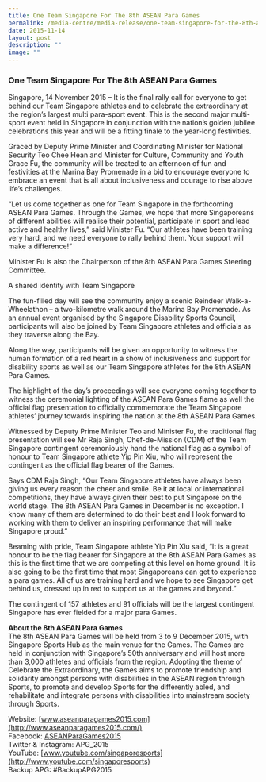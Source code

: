 ```yaml
---
title: One Team Singapore For The 8th ASEAN Para Games
permalink: /media-centre/media-release/one-team-singapore-for-the-8th-asean-para-games/
date: 2015-11-14
layout: post
description: ""
image: ""
---
```

### **One Team Singapore For The 8th ASEAN Para Games**
Singapore, 14 November 2015 – It is the final rally call for everyone to get behind our Team Singapore athletes and to celebrate the extraordinary at the region’s largest multi para-sport event. This is the second major multi-sport event held in Singapore in conjunction with the nation’s golden jubilee celebrations this year and will be a fitting finale to the year-long festivities.  

Graced by Deputy Prime Minister and Coordinating Minister for National Security Teo Chee Hean and Minister for Culture, Community and Youth Grace Fu, the community will be treated to an afternoon of fun and festivities at the Marina Bay Promenade in a bid to encourage everyone to embrace an event that is all about inclusiveness and courage to rise above life’s challenges.  
  
“Let us come together as one for Team Singapore in the forthcoming ASEAN Para Games. Through the Games, we hope that more Singaporeans of different abilities will realise their potential, participate in sport and lead active and healthy lives,” said Minister Fu. “Our athletes have been training very hard, and we need everyone to rally behind them. Your support will make a difference!”  
  
Minister Fu is also the Chairperson of the 8th ASEAN Para Games Steering Committee.  
  
A shared identity with Team Singapore  
  
The fun-filled day will see the community enjoy a scenic Reindeer Walk-a-Wheelathon – a two-kilometre walk around the Marina Bay Promenade. As an annual event organised by the Singapore Disability Sports Council, participants will also be joined by Team Singapore athletes and officials as they traverse along the Bay.  

Along the way, participants will be given an opportunity to witness the human formation of a red heart in a show of inclusiveness and support for disability sports as well as our Team Singapore athletes for the 8th ASEAN Para Games.  
  
The highlight of the day’s proceedings will see everyone coming together to witness the ceremonial lighting of the ASEAN Para Games flame as well the official flag presentation to officially commemorate the Team Singapore athletes’ journey towards inspiring the nation at the 8th ASEAN Para Games.  
  
Witnessed by Deputy Prime Minister Teo and Minister Fu, the traditional flag presentation will see Mr Raja Singh, Chef-de-Mission (CDM) of the Team Singapore contingent ceremoniously hand the national flag as a symbol of honour to Team Singapore athlete Yip Pin Xiu, who will represent the contingent as the official flag bearer of the Games.  

Says CDM Raja Singh, “Our Team Singapore athletes have always been giving us every reason the cheer and smile. Be it at local or international competitions, they have always given their best to put Singapore on the world stage. The 8th ASEAN Para Games in December is no exception. I know many of them are determined to do their best and I look forward to working with them to deliver an inspiring performance that will make Singapore proud.”  
  
Beaming with pride, Team Singapore athlete Yip Pin Xiu said, “It is a great honour to be the flag bearer for Singapore at the 8th ASEAN Para Games as this is the first time that we are competing at this level on home ground. It is also going to be the first time that most Singaporeans can get to experience a para games. All of us are training hard and we hope to see Singapore get behind us, dressed up in red to support us at the games and beyond.”  
  
The contingent of 157 athletes and 91 officials will be the largest contingent Singapore has ever fielded for a major para Games.

**About the 8th ASEAN Para Games**  
The 8th ASEAN Para Games will be held from 3 to 9 December 2015, with Singapore Sports Hub as the main venue for the Games. The Games are held in conjunction with Singapore’s 50th anniversary and will host more than 3,000 athletes and officials from the region. Adopting the theme of Celebrate the Extraordinary, the Games aims to promote friendship and solidarity amongst persons with disabilities in the ASEAN region through Sports, to promote and develop Sports for the differently abled, and rehabilitate and integrate persons with disabilities into mainstream society through Sports.  
  
Website: [www.aseanparagames2015.com](http://www.aseanparagames2015.com/)  
Facebook: [ASEANParaGames2015](https://www.facebook.com/ASEANPARAGAMES2015)  
Twitter & Instagram: APG\_2015  
YouTube: [www.youtube.com/singaporesports](http://www.youtube.com/singaporesports)  
Backup APG: #BackupAPG2015
